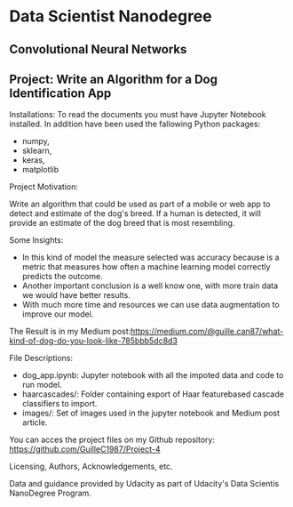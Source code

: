 # Data Scientist Nanodegree

## Convolutional Neural Networks

## Project: Write an Algorithm for a Dog Identification App 

Installations: To read the documents you must have Jupyter Notebook installed. In addition have been used the fallowing Python packages: 
- numpy, 
- sklearn, 
- keras,
- matplotlib

Project Motivation:

Write an algorithm that could be used as part of a mobile or web app to detect and estimate of the dog's breed. If a human is detected, it will provide an estimate of the dog breed that is most resembling.

Some Insights:

- In this kind of model the measure selected was accuracy because is a metric that measures how often a machine learning model correctly predicts the outcome.
- Another important conclusion is a well know one, with more train data we would have better results.
- With much more time and resources we can use data augmentation to improve our model.

The Result is in my Medium post:https://medium.com/@guille.can87/what-kind-of-dog-do-you-look-like-785bbb5dc8d3

File Descriptions:

- dog_app.ipynb: Jupyter notebook with all the impoted data and code to run model.
- haarcascades/: Folder containing export of Haar featurebased cascade classifiers to import.
- images/: Set of images used in the jupyter notebook and Medium post article.

You can acces the project files on my Github repository: https://github.com/GuilleC1987/Project-4

Licensing, Authors, Acknowledgements, etc. 

Data and guidance provided by Udacity as  part of  Udacity's Data Scientis NanoDegree Program.

